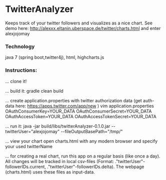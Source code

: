 # TwitterAnalyzer
Keeps track of your twitter followers and visualizes as a nice chart. 
See demo here: http://alexxx.eltanin.uberspace.de/twitter/charts.html  and enter alexjojomay 

### Technology
 java 7 (spring boot,twitter4j), html, highcharts.js

### Instructions:
... clone it!

... build it:
gradle clean build

... create application.properties with twitter authorization data (get auth-data here: https://apps.twitter.com/app/new ) 
vim application.properties
OAuthConsumerKey=YOUR_DATA 
OAuthConsumerSecret=YOUR_DATA 
OAuthAccessToken=YOUR_DATA 
OAuthAccessTokenSecret=YOUR_DATA 

... run it:
java -jar build/libs/twitterAnalyzer-0.1.0.jar --twitterUser="alexjojomay"  --fileOutputBasePath="/tmp/"

... view your chart
open charts.html with any modern browser and specify your used twitterName

... for creating a real chart, run this app on a regular basis (like once a day). All changes will be tracked in local csv-files (Format: ."twitterUser"-followerIDs.current, ."twitterUser"-followerIDs.delta). The webpage (charts.html) uses these files as input-data.
